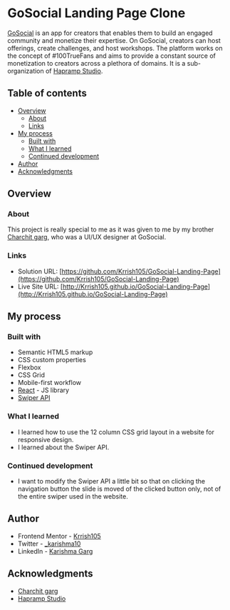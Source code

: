 # GoSocial Landing Page Clone

[GoSocial](https://gosocial.io/) is an app for creators that enables them to build an engaged community and monetize their expertise. On GoSocial, creators can host offerings, create challenges, and host workshops. The platform works on the concept of #100TrueFans and aims to provide a constant source of monetization to creators across a plethora of domains. It is a sub-organization of [Hapramp Studio](https://github.com/hapramp).

## Table of contents

- [Overview](#overview)
  - [About](#about)
  - [Links](#links)
- [My process](#my-process)
  - [Built with](#built-with)
  - [What I learned](#what-i-learned)
  - [Continued development](#continued-development)
- [Author](#author)
- [Acknowledgments](#acknowledgments)

## Overview

### About

This project is really special to me as it was given to me by my brother [Charchit garg](https://www.linkedin.com/in/charchitgarg27/), who was a UI/UX designer at GoSocial. 

### Links

- Solution URL: [https://github.com/Krrish105/GoSocial-Landing-Page](https://github.com/Krrish105/GoSocial-Landing-Page)
- Live Site URL: [http://Krrish105.github.io/GoSocial-Landing-Page](http://Krrish105.github.io/GoSocial-Landing-Page)

## My process

### Built with

- Semantic HTML5 markup
- CSS custom properties
- Flexbox
- CSS Grid
- Mobile-first workflow
- [React](https://reactjs.org/) - JS library
- [Swiper API](https://swiperjs.com/swiper-api)

### What I learned

- I learned how to use the 12 column CSS grid layout in a website for responsive design.
- I learned about the Swiper API.

### Continued development

- I want to modify the Swiper API a little bit so that on clicking the navigation button the slide is moved of the clicked button only, not of the entire swiper used in the website.

## Author

- Frontend Mentor - [Krrish105](https://www.frontendmentor.io/profile/Krrish105)
- Twitter - [_karishma10](https://twitter.com/_karishma10)
- LinkedIn - [Karishma Garg](https://www.linkedin.com/in/karishma-garg-)

## Acknowledgments

- [Charchit garg](https://www.linkedin.com/in/charchitgarg27/)
- [Hapramp Studio](https://github.com/hapramp)